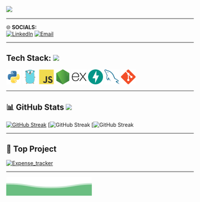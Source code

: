 <a href="https://github.com/DenverCoder1/readme-typing-svg">
  <img src="https://readme-typing-svg.demolab.com?font=Fira+Code&pause=1000&color=F75C7E&width=900&height=100&lines=Hi+there!+I'm+Pranesh;A+Backend+Developer+%26+Tech+Explorer" />
</a>

---

🌐 **SOCIALS:**  
[![LinkedIn](https://img.shields.io/badge/LinkedIn-0077B5.svg?&style=for-the-badge&logo=linkedin&logoColor=white)](https://www.linkedin.com/in/pranesh-r-0886b5308/)
[![Email](https://img.shields.io/badge/Email-D14836?style=for-the-badge&logo=gmail&logoColor=white)](mailto:praneshtaker@gmail.com)

---

## Tech Stack: <img src = "https://media2.giphy.com/media/QssGEmpkyEOhBCb7e1/giphy.gif?cid=ecf05e47a0n3gi1bfqntqmob8g9aid1oyj2wr3ds3mg700bl&rid=giphy.gif" width = "25"> </h2>

<p align="left">
  <img src="https://raw.githubusercontent.com/devicons/devicon/master/icons/python/python-original.svg" alt="python" width="40" height="40"/>
  <img src="https://raw.githubusercontent.com/devicons/devicon/master/icons/go/go-original.svg" alt="go" width="40" height="40"/>
  <img src="https://raw.githubusercontent.com/devicons/devicon/master/icons/javascript/javascript-original.svg" alt="js" width="40" height="40"/>
  <img src="https://raw.githubusercontent.com/devicons/devicon/master/icons/nodejs/nodejs-original.svg" alt="nodejs" width="40" height="40"/>
  <img src="https://raw.githubusercontent.com/devicons/devicon/master/icons/express/express-original.svg" alt="express" width="40" height="40"/>
  <img src="https://raw.githubusercontent.com/devicons/devicon/master/icons/fastapi/fastapi-original.svg" alt="fastapi" width="40" height="40"/>
  <img src="https://raw.githubusercontent.com/devicons/devicon/master/icons/mysql/mysql-original.svg" alt="mysql" width="40" height="40"/>
  <img src="https://raw.githubusercontent.com/devicons/devicon/master/icons/git/git-original.svg" alt="git" width="40" height="40"/>
</p>

---

## 📊 GitHub Stats <img src='https://media1.giphy.com/media/du3J3cXyzhj75IOgvA/giphy.gif?cid=ecf05e47x2g034i9pzwtzzsd3xgg2w9nr94t4tflbbgo3008&rid=giphy.gif' width="23">

[![GitHub Streak](https://github-readme-streak-stats.herokuapp.com?user=Pranesh-Raghu&theme=radical&hide_border=true&border_radius=10&mode=daily&date_format=j%20M%5B%20Y%5D)](https://git.io/streak-stats)
[![GitHub Streak](https://github-readme-stats.vercel.app/api?username=Pranesh-Raghu&show_icons=true&count_private=true&theme=radical&hide_border=true&border_radius=10)
[![GitHub Streak](https://github-readme-stats.vercel.app/api/top-langs/?username=Pranesh-Raghu&layout=compact&langs_count=5&theme=radical&hide_border=true&border_radius=10)


---

## 🎯 Top Project
[![Expense_tracker](https://github-readme-stats.vercel.app/api/pin/?username=Pranesh-Raghu&repo=Expense_tracker&theme=radical)](https://github.com/Pranesh-alt/Expense_tracker)

---

![](./bottom.svg)

